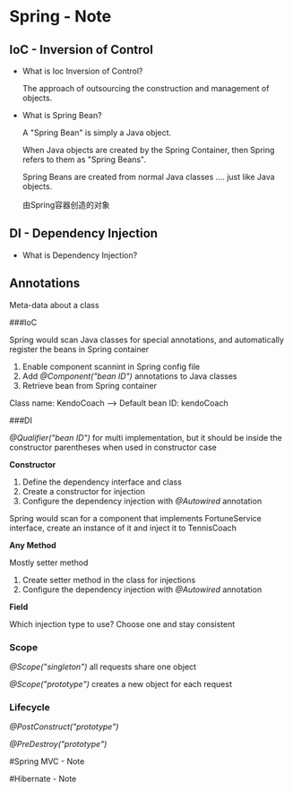 # Spring - Note

## IoC - Inversion of Control

* What is Ioc Inversion of Control?

  The approach of outsourcing the construction and management of objects.

* What is Spring Bean?

  A "Spring Bean" is simply a Java object.

  When Java objects are created by the Spring Container, then Spring refers to them as "Spring Beans".

  Spring Beans are created from normal Java classes .... just like Java objects.

  由Spring容器创造的对象

## DI - Dependency Injection

* What is Dependency Injection?

## Annotations

Meta-data about a class

###IoC

Spring would scan Java classes for special annotations, and automatically register the beans in Spring container

1. Enable component scannint in Spring config file
2. Add *@Component("bean ID")* annotations to Java classes
3. Retrieve bean from Spring container

Class name: KendoCoach --> Default bean ID: kendoCoach

###DI 

_@Qualifier("bean ID")_ for multi implementation, but it should be inside the constructor parentheses when used in constructor case

__Constructor__

1. Define the dependency interface and class
2. Create a constructor for injection
3. Configure the dependency injection with _@Autowired_ annotation

Spring would scan for a component that implements FortuneService interface, create an instance of it and inject it to TennisCoach

__Any Method__

Mostly setter method

1. Create setter method in the class for injections
2. Configure the dependency injection with *@Autowired* annotation

__Field__

Which injection type to use? Choose one and stay consistent 

### Scope 

_@Scope("singleton")_ all requests share one object

_@Scope("prototype")_ creates a new object for each request

### Lifecycle

_@PostConstruct("prototype")_ 

_@PreDestroy("prototype")_ 

#Spring MVC - Note 

#Hibernate - Note 